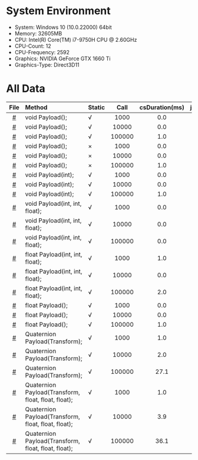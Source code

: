 
# System Environment
* System: 	Windows 10  (10.0.22000) 64bit
* Memory: 	32605MB
* CPU: 	Intel(R) Core(TM) i7-9750H CPU @ 2.60GHz
* CPU-Count: 	12
* CPU-Frequency: 	2592
* Graphics: 	NVIDIA GeForce GTX 1660 Ti
* Graphics-Type: 	Direct3D11
# All Data
| File      | Method    |  Static   | Call      | csDuration(ms)    | jsDuration(ms)    | luaDuration(ms)   | csResult  | jsResult  | luaResult |
| :----:    | :----     |  :----    | :----:    | :----:    | :----:    | :----:    | :----:    | :----:    | :----:    |
| [#](./Assets/CScripts/Examples/Example1.cs)       | void Payload();       | √       | 1000       | 0.0       | 4.9       | 4.9       | `null`       | `null`       | `null`       |
| [#](./Assets/CScripts/Examples/Example1.cs)       | void Payload();       | √       | 10000       | 0.0       | 29.3       | 25.4       | `null`       | `null`       | `null`       |
| [#](./Assets/CScripts/Examples/Example1.cs)       | void Payload();       | √       | 100000       | 1.0       | 220.1       | 273.4       | `null`       | `null`       | `null`       |
| [#](./Assets/CScripts/Examples/Example2.cs)       | void Payload();       | ×       | 1000       | 0.0       | 2.9       | 5.9       | `null`       | `null`       | `null`       |
| [#](./Assets/CScripts/Examples/Example2.cs)       | void Payload();       | ×       | 10000       | 0.0       | 21.5       | 43.0       | `null`       | `null`       | `null`       |
| [#](./Assets/CScripts/Examples/Example2.cs)       | void Payload();       | ×       | 100000       | 1.0       | 228.3       | 440.7       | `null`       | `null`       | `null`       |
| [#](./Assets/CScripts/Examples/Example3.cs)       | void Payload(int);       | √       | 1000       | 0.0       | 3.9       | 3.9       | `null`       | `null`       | `null`       |
| [#](./Assets/CScripts/Examples/Example3.cs)       | void Payload(int);       | √       | 10000       | 0.0       | 28.3       | 34.2       | `null`       | `null`       | `null`       |
| [#](./Assets/CScripts/Examples/Example3.cs)       | void Payload(int);       | √       | 100000       | 1.0       | 262.5       | 304.5       | `null`       | `null`       | `null`       |
| [#](./Assets/CScripts/Examples/Example4.cs)       | void Payload(int, int, float);       | √       | 1000       | 0.0       | 3.9       | 3.9       | `null`       | `null`       | `null`       |
| [#](./Assets/CScripts/Examples/Example4.cs)       | void Payload(int, int, float);       | √       | 10000       | 0.0       | 32.2       | 44.4       | `null`       | `null`       | `null`       |
| [#](./Assets/CScripts/Examples/Example4.cs)       | void Payload(int, int, float);       | √       | 100000       | 0.0       | 365.5       | 387.6       | `null`       | `null`       | `null`       |
| [#](./Assets/CScripts/Examples/Example5.cs)       | float Payload(int, int, float);       | √       | 1000       | 1.0       | 5.9       | 7.8       | 1501500       | 1501500       | 1501500       |
| [#](./Assets/CScripts/Examples/Example5.cs)       | float Payload(int, int, float);       | √       | 10000       | 0.0       | 35.1       | 49.8       | 1.500183E+08       | 1.50015E+08       | 150015000       |
| [#](./Assets/CScripts/Examples/Example5.cs)       | float Payload(int, int, float);       | √       | 100000       | 2.0       | 367.0       | 440.2       | 1.500022E+10       | 1.500015E+10       | 15000150000       |
| [#](./Assets/CScripts/Examples/Example6.cs)       | float Payload();       | √       | 1000       | 0.0       | 3.9       | 3.0       | 6000       | 6000       | 6000       |
| [#](./Assets/CScripts/Examples/Example6.cs)       | float Payload();       | √       | 10000       | 0.0       | 24.4       | 30.3       | 60000       | 60000       | 60000       |
| [#](./Assets/CScripts/Examples/Example6.cs)       | float Payload();       | √       | 100000       | 1.0       | 220.4       | 318.4       | 600000       | 600000       | 600000       |
| [#](./Assets/CScripts/Examples/Example7.cs)       | Quaternion Payload(Transform);       | √       | 1000       | 1.0       | 23.4       | 13.2       | (0.3, 0.3, 0.3, -0.8)       | (0.3, 0.3, 0.3, -0.8)       | (0.3, 0.3, 0.3, -0.8)       |
| [#](./Assets/CScripts/Examples/Example7.cs)       | Quaternion Payload(Transform);       | √       | 10000       | 2.0       | 53.3       | 39.0       | (-0.1, -0.1, -0.1, 1.0)       | (-0.1, -0.1, -0.1, 1.0)       | (-0.1, -0.1, -0.1, 1.0)       |
| [#](./Assets/CScripts/Examples/Example7.cs)       | Quaternion Payload(Transform);       | √       | 100000       | 27.1       | 466.1       | 363.1       | (-0.5, -0.4, -0.4, 0.6)       | (-0.5, -0.4, -0.4, 0.6)       | (-0.5, -0.4, -0.4, 0.6)       |
| [#](./Assets/CScripts/Examples/Example8.cs)       | Quaternion Payload(Transform, float, float, float);       | √       | 1000       | 1.0       | 6.8       | 4.9       | (-0.4, -0.5, -0.7, -0.2)       | (-0.4, -0.5, -0.7, -0.2)       | (-0.4, -0.5, -0.7, -0.2)       |
| [#](./Assets/CScripts/Examples/Example8.cs)       | Quaternion Payload(Transform, float, float, float);       | √       | 10000       | 3.9       | 72.2       | 50.8       | (0.4, 0.5, 0.7, 0.0)       | (0.4, 0.5, 0.7, 0.0)       | (0.4, 0.5, 0.7, 0.0)       |
| [#](./Assets/CScripts/Examples/Example8.cs)       | Quaternion Payload(Transform, float, float, float);       | √       | 100000       | 36.1       | 593.1       | 546.4       | (-0.1, -0.1, -0.2, -1.0)       | (-0.1, -0.1, -0.2, -1.0)       | (-0.1, -0.1, -0.2, -1.0)       |